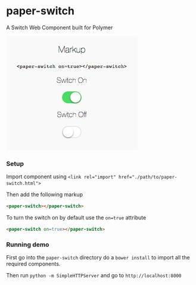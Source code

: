 paper-switch
============

A Switch Web Component built for Polymer

![paper-switch](https://raw.githubusercontent.com/ankurp/paper-switch/master/screenshot.png)

### Setup

Import component using `<link rel="import" href="./path/to/paper-switch.html">`

Then add the following markup

```html
<paper-switch></paper-switch>
```

To turn the switch on by default use the `on=true` attribute

```html
<paper-switch on=true></paper-switch>
```

### Running demo

First go into the `paper-switch` directory do a `bower install` to import all the required components.

Then run `python -m SimpleHTTPServer` and go to `http://localhost:8000`

